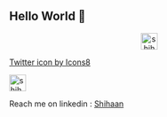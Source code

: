 ## Hello World  👋  

<!--
**theneoterik/theneoterik** is a ✨ _special_ ✨ repository because its `README.md` (this file) appears on your GitHub profile.


                
-->


 
<p align="center">

<a href="https://dev.to/the_neoterik">
  <img src="https://d2fltix0v2e0sb.cloudfront.net/dev-badge.svg" alt="shihaan.'s DEV Community Profile" height="30" width="30">
</a>

<a href="https://icons8.com/icon/3861/twitter">Twitter icon by Icons8</a>

<a href="https://dev.to/the_neoterik">
  <img src="https://d2fltix0v2e0sb.cloudfront.net/dev-badge.svg" alt="shihaan.'s DEV Community Profile" height="30" width="30">
</a>

</p>

Reach me on linkedin : [Shihaan](https://www.linkedin.com/in/shihaan-w-s-7b6a851a0/)

